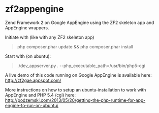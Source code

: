 zf2appengine
=======================
Zend Framework 2 on Google AppEngine using the ZF2 skeleton app and AppEngine wrappers.

Initiate with (like with any ZF2 skeleton app)
> php composer.phar update && php composer.phar install

Start with (on ubuntu):
> ./dev_appserver.py . --php_executable_path=/usr/bin/php5-cgi

A live demo of this code running on Google AppEngine is available here:  
http://zf2gae.appspot.com/

More instructions on how to setup an ubuntu-installation to work with AppEngine and PHP 5.4 (cgi) here:  
http://podzemski.com/2013/05/20/getting-the-php-runtime-for-app-engine-to-run-on-ubuntu/